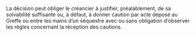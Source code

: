 La décision peut obliger le créancier à justifier, préalablement, de sa solvabilité
suffisante ou, à défaut, à donner caution par acte déposé au Greffe ou entre les mains d’un
séquestre avec ou sans obligation d’observer les règles concernant la réception des cautions.